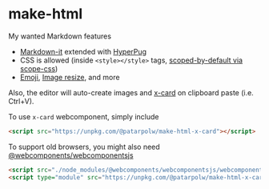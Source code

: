 # make-html

My wanted Markdown features

- [Markdown-it](https://github.com/markdown-it/markdown-it) extended with [HyperPug](https://github.com/patarapolw/hyperpug)
- CSS is allowed (inside `<style></style>` tags, [scoped-by-default via scope-css](https://www.npmjs.com/package/scope-css))
- [Emoji](https://github.com/markdown-it/markdown-it-emoji), [Image resize](https://github.com/tatsy/markdown-it-imsize), and more

Also, the editor will auto-create images and [x-card](/packages/x-card/index.js) on clipboard paste (i.e. Ctrl+V).

To use `x-card` webcomponent, simply include

```html
<script src="https://unpkg.com/@patarpolw/make-html-x-card"></script>
```

To support old browsers, you might also need [@webcomponents/webcomponentsjs](https://github.com/webcomponents/polyfills/tree/master/packages/webcomponentsjs)

```html
<script src="./node_modules/@webcomponents/webcomponentsjs/webcomponents-loader.js"></script>
<script type="module" src="https://unpkg.com/@patarpolw/make-html-x-card"></script>
```
